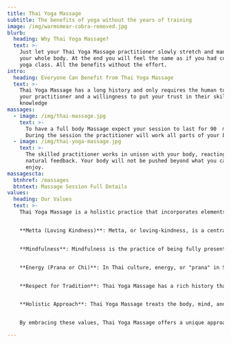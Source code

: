 ```yaml
---
title: Thai Yoga Massage
subtitle: The benefits of yoga without the years of training
image: /img/warmsmear-cobra-removed.jpg
blurb:
  heading: Why Thai Yoga Massage?
  text: >-
    Just let your Thai Yoga Massage practitioner slowly stretch and manipulate
    your whole body. At the end you will feel the same as if you had completed a
    yoga class. All the benefits without the effort.
intro:
  heading: Everyone Can Benefit from Thai Yoga Massage
  text: >-
    Thai Yoga Massage has a long history and only requires the human touch of
    your practitioner and a willingness to put your trust in their skill and
    knowledge
massages:
  - image: /img/thai-massage.jpg
    text: >-
      To have a full body Massage expect your session to last for 90  minutes.
      During the session the practitioner will work all parts of your body.
  - image: /img/thai-yoga-massage.jpg
    text: >-
      The skilled practitioner works in unison with your body, reacting to the
      natural feedback. Your body will not be pushed beyond what you can safely
      enjoy.
massagescta:
  btnhref: /massages
  btntext: Massage Session Full Details
values:
  heading: Our Values
  text: >-
    Thai Yoga Massage is a holistic practice that incorporates elements of yoga, meditation, and massage. Its overarching values are rooted in the traditional Thai culture and Buddhist principles, which emphasize compassion, mindfulness, and the belief in the interconnectedness of all things. Here are some of the overarching values of Thai Yoga Massage


    **Metta (Loving Kindness)**: Metta, or loving-kindness, is a central value in Thai culture and Buddhism. Practitioners of Thai Yoga Massage approach their work with an open and compassionate heart, treating each client with kindness and empathy.


    **Mindfulness**: Mindfulness is the practice of being fully present and engaged in the moment. Thai Yoga Massage encourages clients to cultivate mindfulness by focusing on their breath and body sensations throughout the massage.


    **Energy (Prana or Chi)**: In Thai culture, energy, or "prana" in Sanskrit or "chi" in Chinese, is believed to flow through the body along specific pathways called "sen lines." Thai Yoga Massage aims to balance and stimulate this energy flow by using techniques such as acupressure and stretching.


    **Respect for Tradition**: Thai Yoga Massage has a rich history that dates back thousands of years, and practitioners value the traditional techniques and knowledge that have been passed down through generations.


    **Holistic Approach**: Thai Yoga Massage treats the body, mind, and spirit as a whole, rather than separate parts. It seeks to promote overall wellness and balance by addressing physical, emotional, and spiritual aspects of the individual.


    By embracing these values, Thai Yoga Massage offers a unique approach to healing and well-being that is grounded in ancient wisdom and holistic principles.

---
```


